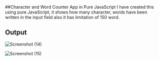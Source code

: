 ##Character and Word Counter App in Pure JavaScript
I have created this using pure JavaScript, it shows how many character, words have been written in the input field also it has limitation of 150 word.

## Output
![Screenshot (14)](https://user-images.githubusercontent.com/79020081/156047958-c9857edb-f38b-4858-b460-91ffac991d8e.png)


![Screenshot (15)](https://user-images.githubusercontent.com/79020081/156048005-9fb0c24b-08a5-4c46-a08c-609012ab8bf1.png)
